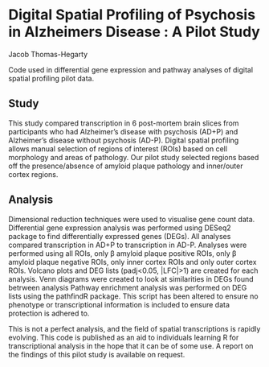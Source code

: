 Digital Spatial Profiling of Psychosis in Alzheimers Disease : A Pilot
Study
================
Jacob Thomas-Hegarty

Code used in differential gene expression and pathway analyses of
digital spatial profiling pilot data.

## Study

This study compared transcription in 6 post-mortem brain slices from
participants who had Alzheimer’s disease with psychosis (AD+P) and
Alzheimer’s disease without psychosis (AD-P). Digital spatial profiling
allows manual selection of regions of interest (ROIs) based on cell
morphology and areas of pathology. Our pilot study selected regions
based off the presence/absence of amyloid plaque pathology and
inner/outer cortex regions.

## Analysis

Dimensional reduction techniques were used to visualise gene count data.
Differential gene expression analysis was performed using DESeq2 package
to find differentially expressed genes (DEGs). All analyses compared
transcription in AD+P to transcription in AD-P. Analyses were performed
using all ROIs, only β amyloid plaque positive ROIs, only β amyloid
plaque negative ROIs, only inner cortex ROIs and only outer cortex ROIs.
Volcano plots and DEG lists (padj\<0.05, \|LFC\|\>1) are created for
each analysis. Venn diagrams were created to look at similarities in
DEGs found betrween analysis Pathway enrichment analysis was performed
on DEG lists using the pathfindR package. This script has been altered
to ensure no phenotype or transcriptional information is included to
ensure data protection is adhered to.

This is not a perfect analysis, and the field of spatial transcriptions
is rapidly evolving. This code is published as an aid to individuals
learning R for transcriptional analysis in the hope that it can be of
some use. A report on the findings of this pilot study is available on
request.
